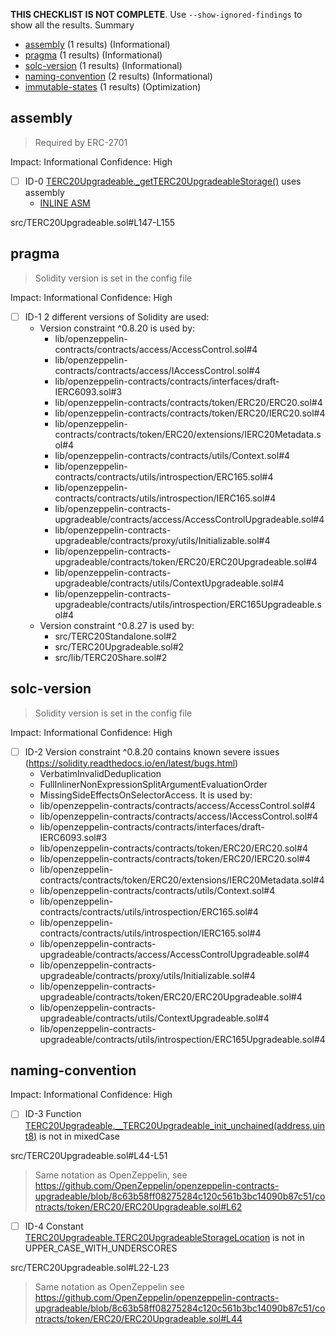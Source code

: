 **THIS CHECKLIST IS NOT COMPLETE**. Use `--show-ignored-findings` to show all the results.
Summary
 - [assembly](#assembly) (1 results) (Informational)
 - [pragma](#pragma) (1 results) (Informational)
 - [solc-version](#solc-version) (1 results) (Informational)
 - [naming-convention](#naming-convention) (2 results) (Informational)
 - [immutable-states](#immutable-states) (1 results) (Optimization)
## assembly

> Required by ERC-2701

Impact: Informational
Confidence: High
 - [ ] ID-0
	[TERC20Upgradeable._getTERC20UpgradeableStorage()](src/TERC20Upgradeable.sol#L147-L155) uses assembly
	- [INLINE ASM](src/TERC20Upgradeable.sol#L152-L154)

src/TERC20Upgradeable.sol#L147-L155

## pragma

> Solidity version is set in the config file

Impact: Informational
Confidence: High
 - [ ] ID-1
	2 different versions of Solidity are used:
	- Version constraint ^0.8.20 is used by:
 		- lib/openzeppelin-contracts/contracts/access/AccessControl.sol#4
		- lib/openzeppelin-contracts/contracts/access/IAccessControl.sol#4
		- lib/openzeppelin-contracts/contracts/interfaces/draft-IERC6093.sol#3
		- lib/openzeppelin-contracts/contracts/token/ERC20/ERC20.sol#4
		- lib/openzeppelin-contracts/contracts/token/ERC20/IERC20.sol#4
		- lib/openzeppelin-contracts/contracts/token/ERC20/extensions/IERC20Metadata.sol#4
		- lib/openzeppelin-contracts/contracts/utils/Context.sol#4
		- lib/openzeppelin-contracts/contracts/utils/introspection/ERC165.sol#4
		- lib/openzeppelin-contracts/contracts/utils/introspection/IERC165.sol#4
		- lib/openzeppelin-contracts-upgradeable/contracts/access/AccessControlUpgradeable.sol#4
		- lib/openzeppelin-contracts-upgradeable/contracts/proxy/utils/Initializable.sol#4
		- lib/openzeppelin-contracts-upgradeable/contracts/token/ERC20/ERC20Upgradeable.sol#4
		- lib/openzeppelin-contracts-upgradeable/contracts/utils/ContextUpgradeable.sol#4
		- lib/openzeppelin-contracts-upgradeable/contracts/utils/introspection/ERC165Upgradeable.sol#4
	- Version constraint ^0.8.27 is used by:
 		- src/TERC20Standalone.sol#2
		- src/TERC20Upgradeable.sol#2
		- src/lib/TERC20Share.sol#2

## solc-version

> Solidity version is set in the config file

Impact: Informational
Confidence: High
 - [ ] ID-2
	Version constraint ^0.8.20 contains known severe issues (https://solidity.readthedocs.io/en/latest/bugs.html)
	- VerbatimInvalidDeduplication
	- FullInlinerNonExpressionSplitArgumentEvaluationOrder
	- MissingSideEffectsOnSelectorAccess.
	 It is used by:
	- lib/openzeppelin-contracts/contracts/access/AccessControl.sol#4
	- lib/openzeppelin-contracts/contracts/access/IAccessControl.sol#4
	- lib/openzeppelin-contracts/contracts/interfaces/draft-IERC6093.sol#3
	- lib/openzeppelin-contracts/contracts/token/ERC20/ERC20.sol#4
	- lib/openzeppelin-contracts/contracts/token/ERC20/IERC20.sol#4
	- lib/openzeppelin-contracts/contracts/token/ERC20/extensions/IERC20Metadata.sol#4
	- lib/openzeppelin-contracts/contracts/utils/Context.sol#4
	- lib/openzeppelin-contracts/contracts/utils/introspection/ERC165.sol#4
	- lib/openzeppelin-contracts/contracts/utils/introspection/IERC165.sol#4
	- lib/openzeppelin-contracts-upgradeable/contracts/access/AccessControlUpgradeable.sol#4
	- lib/openzeppelin-contracts-upgradeable/contracts/proxy/utils/Initializable.sol#4
	- lib/openzeppelin-contracts-upgradeable/contracts/token/ERC20/ERC20Upgradeable.sol#4
	- lib/openzeppelin-contracts-upgradeable/contracts/utils/ContextUpgradeable.sol#4
	- lib/openzeppelin-contracts-upgradeable/contracts/utils/introspection/ERC165Upgradeable.sol#4

## naming-convention
Impact: Informational
Confidence: High

 - [ ] ID-3
Function [TERC20Upgradeable.__TERC20Upgradeable_init_unchained(address,uint8)](src/TERC20Upgradeable.sol#L44-L51) is not in mixedCase

src/TERC20Upgradeable.sol#L44-L51

> Same notation as OpenZeppelin, see https://github.com/OpenZeppelin/openzeppelin-contracts-upgradeable/blob/8c63b58ff08275284c120c561b3bc14090b87c51/contracts/token/ERC20/ERC20Upgradeable.sol#L62


 - [ ] ID-4
Constant [TERC20Upgradeable.TERC20UpgradeableStorageLocation](src/TERC20Upgradeable.sol#L22-L23) is not in UPPER_CASE_WITH_UNDERSCORES

src/TERC20Upgradeable.sol#L22-L23

> Same notation as OpenZeppelin see https://github.com/OpenZeppelin/openzeppelin-contracts-upgradeable/blob/8c63b58ff08275284c120c561b3bc14090b87c51/contracts/token/ERC20/ERC20Upgradeable.sol#L44

